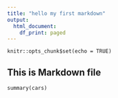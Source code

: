 ```yaml
---
title: "hello my first markdown"
output:
  html_document:
    df_print: paged
---
```


```{r setup, include=FALSE}
knitr::opts_chunk$set(echo = TRUE)
```

## This is Markdown file



```{r cars}
summary(cars)
```



